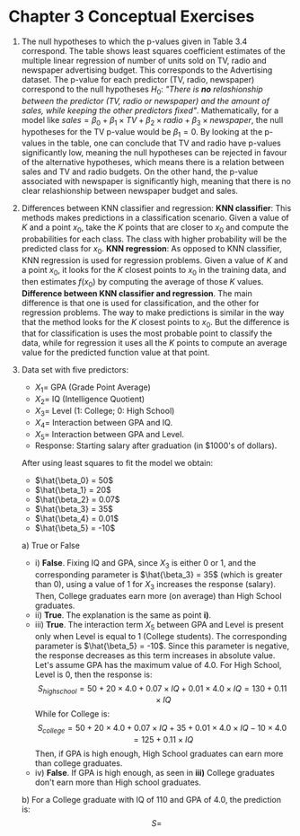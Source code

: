 # Chapter 3 Conceptual Exercises

1. The null hypotheses to which the p-values given in Table 3.4 correspond. The table shows least squares coefficient estimates of the multiple linear regression of number of units sold on TV, radio and newspaper advertising budget. This corresponds to the Advertising dataset.
   The p-value for each predictor (TV, radio, newspaper) correspond to the null hypotheses $H_0$: *"There is **no** relashionship between the predictor (TV, radio or newspaper) and the amount of sales, while keeping the other predictors fixed"*.
   Mathematically, for a model like $sales=\beta_0+\beta_1\times TV+\beta_2\times radio + \beta_3\times newspaper$, the null hypotheses for the TV p-value would be $\beta_1 = 0$.
   By looking at the p-values in the table, one can conclude that TV and radio have p-values significantly low, meaning the null hypotheses can be rejected in favour of the alternative hypotheses, which means there is a relation between sales and TV and radio budgets.
   On the other hand, the p-value associated with newspaper is significantly high, meaning that there is no clear relashionship between newspaper budget and sales.

2. Differences between KNN classifier and regression:
   **KNN classifier**: This methods makes predictions in a classification scenario. Given a value of $K$ and a point $x_0$, take the $K$ points that are closer to $x_0$ and compute the probabilities for each class. The class with higher probability will be the predicted class for $x_0$.
   **KNN regression**: As opposed to KNN classifier, KNN regression is used for regression problems. Given a value of $K$ and a point $x_0$, it looks for the $K$ closest points to $x_0$ in the training data, and then estimates $f(x_0)$ by computing the average of those $K$ values.
   **Difference between KNN classifier and regression**. The main difference is that one is used for classification, and the other for regression problems. The way to make predictions is similar in the way that the method looks for the $K$ closest points to $x_0$. But the difference is that for classification is uses the most probable point to classify the data, while for regression it uses all the $K$ points to compute an average value for the predicted function value at that point.

3. Data set with five predictors:
   * $X_1 =$ GPA (Grade Point Average)
   * $X_2 =$ IQ (Intelligence Quotient)
   * $X_3 =$ Level (1: College; 0: High School)
   * $X_4 =$ Interaction between GPA and IQ.
   * $X_5 =$ Interaction between GPA and Level.
   * Response: Starting salary after graduation (in $1000's of dollars).

   After using least squares to fit the model we obtain:
   * $\hat{\beta_0} = 50$
   * $\hat{\beta_1} = 20$
   * $\hat{\beta_2} = 0.07$
   * $\hat{\beta_3} = 35$
   * $\hat{\beta_4} = 0.01$
   * $\hat{\beta_5} = -10$

   a) True or False
      * i) **False**. Fixing IQ and GPA, since $X_3$ is either 0 or 1, and the corresponding parameter is $\hat{\beta_3} = 35$ (which is greater than 0), using a value of 1 for $X_3$ increases the response (salary). Then, College graduates earn more (on average) than High School graduates.
      * ii) **True**. The explanation is the same as point **i)**.
      * iii) **True**. The interaction term $X_5$ between GPA and Level is present only when Level is equal to 1 (College students). The corresponding parameter is $\hat{\beta_5} = -10$. Since this parameter is negative, the response decreases as this term increases in absolute value. Let's assume GPA has the maximum value of 4.0. For High School, Level is 0, then the response is:
      $$S_{highschool} = 50+20\times 4.0+0.07\times IQ+0.01\times 4.0\times IQ = 130 + 0.11\times IQ$$
      While for College is:
      $$S_{college} = 50+20\times 4.0+0.07\times IQ+35+0.01\times 4.0\times IQ-10\times 4.0 = 125 + 0.11\times IQ$$
      Then, if GPA is high enough, High School graduates can earn more than college graduates.
      * iv) **False**. If GPA is high enough, as seen in **iii)** College graduates don't earn more than High school graduates.

   b) For a College graduate with IQ of 110 and GPA of 4.0, the prediction is:
   $$S = $$